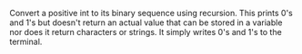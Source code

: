 Convert a positive int to its binary sequence using recursion. This prints 0's and 1's but doesn't return an actual value that 
can be stored in a variable nor does it return characters or strings. 
It simply writes 0's and 1's to the terminal.
